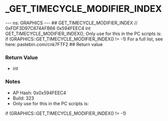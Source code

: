 # _GET_TIMECYCLE_MODIFIER_INDEX

--- ns: GRAPHICS --- ## GET_TIMECYCLE_MODIFIER_INDEX  // 0xFDF3D97C674AFB66 0x594FEEC4 int GET_TIMECYCLE_MODIFIER_INDEX();  Only use for this in the PC scripts is: if (GRAPHICS::GET_TIMECYCLE_MODIFIER_INDEX() != -1) For a full list, see here: pastebin.com/cnk7FTF2  ## Return value

### Return Value
* int

### Notes
* AP Hash: 0x0x594FEEC4
* Build: 323
* Only use for this in the PC scripts is:

if (GRAPHICS::GET_TIMECYCLE_MODIFIER_INDEX() != -1)

